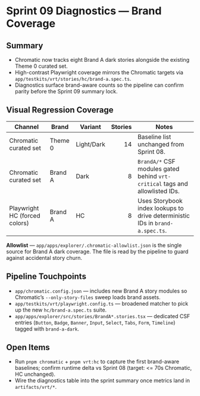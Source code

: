 # Sprint 09 Diagnostics — Brand Coverage

## Summary
- Chromatic now tracks eight Brand A dark stories alongside the existing Theme 0 curated set.
- High-contrast Playwright coverage mirrors the Chromatic targets via `app/testkits/vrt/stories/hc/brand-a.spec.ts`.
- Diagnostics surface brand-aware counts so the pipeline can confirm parity before the Sprint 09 summary lock.

## Visual Regression Coverage
| Channel | Brand | Variant | Stories | Notes |
| --- | --- | --- | ---: | --- |
| Chromatic curated set | Theme 0 | Light/Dark | 14 | Baseline list unchanged from Sprint 08. |
| Chromatic curated set | Brand A | Dark | 8 | `BrandA/*` CSF modules gated behind `vrt-critical` tags and allowlisted IDs. |
| Playwright HC (forced colors) | Brand A | HC | 8 | Uses Storybook index lookups to drive deterministic IDs in `brand-a.spec.ts`. |

**Allowlist** — `app/apps/explorer/.chromatic-allowlist.json` is the single source for Brand A dark coverage. The file is read by the pipeline to guard against accidental story churn.

## Pipeline Touchpoints
- `app/chromatic.config.json` — includes new Brand A story modules so Chromatic’s `--only-story-files` sweep loads brand assets.
- `app/testkits/vrt/playwright.config.ts` — broadened matcher to pick up the new `hc/brand-a.spec.ts` suite.
- `app/apps/explorer/src/stories/BrandA*.stories.tsx` — dedicated CSF entries (`Button`, `Badge`, `Banner`, `Input`, `Select`, `Tabs`, `Form`, `Timeline`) tagged with `brand-a-dark`.

## Open Items
- Run `pnpm chromatic` + `pnpm vrt:hc` to capture the first brand-aware baselines; confirm runtime delta vs Sprint 08 (target: &lt;= 70s Chromatic, HC unchanged).
- Wire the diagnostics table into the sprint summary once metrics land in `artifacts/vrt/*`.
